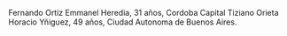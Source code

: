 Fernando Ortiz
Emmanel Heredia, 31 años, Cordoba Capital
Tiziano Orieta
Horacio Yñiguez, 49 años, Ciudad Autonoma de Buenos Aires.
